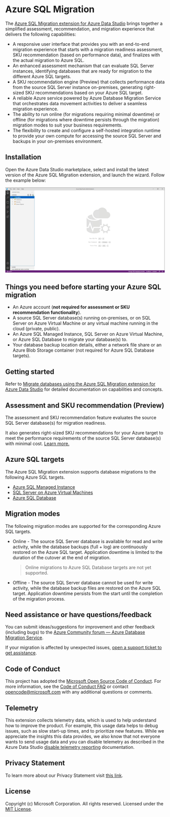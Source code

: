# Azure SQL Migration
The [Azure SQL Migration extension for Azure Data Studio](https://docs.microsoft.com/sql/azure-data-studio/extensions/azure-sql-migration-extension) brings together a simplified assessment, recommendation, and migration experience that delivers the following capabilities:
- A responsive user interface that provides you with an end-to-end migration experience that starts with a migration readiness assessment, SKU recommendation (based on performance data), and finalizes with the actual migration to Azure SQL.
- An enhanced assessment mechanism that can evaluate SQL Server instances, identifying databases that are ready for migration to the different Azure SQL targets.
- A SKU recommendation engine (Preview) that collects performance data from the source SQL Server instance on-premises, generating right-sized SKU recommendations based on your Azure SQL target.
- A reliable Azure service powered by Azure Database Migration Service that orchestrates data movement activities to deliver a seamless migration experience.
- The ability to run online (for migrations requiring minimal downtime) or offline (for migrations where downtime persists through the migration) migration modes to suit your business requirements.
- The flexibility to create and configure a self-hosted integration runtime to provide your own compute for accessing the source SQL Server and backups in your on-premises environment.

## Installation
Open the Azure Data Studio marketplace, select and install the latest version of the Azure SQL Migration extension, and launch the wizard. Follow the example below:

![migration-animation](https://raw.githubusercontent.com/microsoft/azuredatastudio/main/extensions/sql-migration/images/ADSMigration.gif)


## Things you need before starting your Azure SQL migration
- An Azure account (**not required for assessment or SKU recommendation functionality**).
- A source SQL Server database(s) running on-premises, or on SQL Server on Azure Virtual Machine or any virtual machine running in the cloud (private, public).
- An Azure SQL Managed Instance, SQL Server on Azure Virtual Machine, or Azure SQL Database to migrate your database(s) to.
- Your database backup location details, either a network file share or an Azure Blob Storage container (not required for Azure SQL Database targets).
## Getting started
Refer to [Migrate databases using the Azure SQL Migration extension for Azure Data Studio](https://docs.microsoft.com/azure/dms/migration-using-azure-data-studio) for detailed documentation on capabilities and concepts.

## Assessment and SKU recommendation (Preview)
The assessment and SKU recommendation feature evaluates the source SQL Server database(s) for migration readiness.

It also generates right-sized SKU recommendations for your Azure target to meet the performance requirements of the source SQL Server database(s) with minimal cost. [Learn more.](https://aka.ms/ads-sql-sku-recommend)

## Azure SQL targets
The Azure SQL Migration extension supports database migrations to the following Azure SQL targets.
- [Azure SQL Managed Instance](https://docs.microsoft.com/azure/azure-sql/managed-instance/sql-managed-instance-paas-overview)
- [SQL Server on Azure Virtual Machines](https://docs.microsoft.com/azure/azure-sql/virtual-machines/windows/sql-server-on-azure-vm-iaas-what-is-overview)
- [Azure SQL Database](https://docs.microsoft.com/azure/azure-sql/database/sql-database-paas-overview?view=azuresql)


## Migration modes
The following migration modes are supported for the corresponding Azure SQL targets.
- Online - The source SQL Server database is available for read and write activity, while the database backups (full + log) are continuously restored on the Azure SQL target. Application downtime is limited to the duration of the cutover at the end of migration.
    > Online migrations to Azure SQL Database targets are not yet supported.
- Offline - The source SQL Server database cannot be used for write activity, while the database backup files are restored on the Azure SQL target. Application downtime persists from the start until the completion of the migration process.

## Need assistance or have questions/feedback
You can submit ideas/suggestions for improvement and other feedback (including bugs) to the [Azure Community forum — Azure Database Migration Service](https://feedback.azure.com/d365community/forum/2dd7eb75-ef24-ec11-b6e6-000d3a4f0da0).

If your migration is affected by unexpected issues, [open a support ticket to get assistance](https://azure.microsoft.com/support/create-ticket/).

## Code of Conduct
This project has adopted the [Microsoft Open Source Code of Conduct](https://opensource.microsoft.com/codeofconduct/). For more information, see the [Code of Conduct FAQ](https://opensource.microsoft.com/codeofconduct/faq/) or contact [opencode@microsoft.com](mailto:opencode@microsoft.com) with any additional questions or comments.

## Telemetry

This extension collects telemetry data, which is used to help understand how to improve the product. For example, this usage data helps to debug issues, such as slow start-up times, and to prioritize new features. While we appreciate the insights this data provides, we also know that not everyone wants to send usage data and you can disable telemetry as described in the Azure Data Studio [disable telemetry reporting](https://aka.ms/ads-disable-telemetry) documentation.

## Privacy Statement

To learn more about our Privacy Statement visit [this link](https://go.microsoft.com/fwlink/?LinkID=824704).

## License
Copyright (c) Microsoft Corporation. All rights reserved.
Licensed under the [MIT License](https://raw.githubusercontent.com/Microsoft/azuredatastudio/main/LICENSE.txt).

